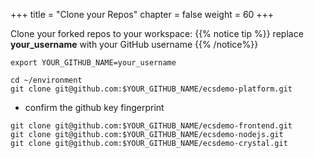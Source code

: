 +++
title = "Clone your Repos"
chapter = false
weight = 60
+++

Clone your forked repos to your workspace:
{{% notice tip %}}
replace **your_username** with your GitHub username
{{% /notice%}}

```
export YOUR_GITHUB_NAME=your_username
```

```
cd ~/environment
git clone git@github.com:$YOUR_GITHUB_NAME/ecsdemo-platform.git
```
  - confirm the github key fingerprint

```
git clone git@github.com:$YOUR_GITHUB_NAME/ecsdemo-frontend.git
git clone git@github.com:$YOUR_GITHUB_NAME/ecsdemo-nodejs.git
git clone git@github.com:$YOUR_GITHUB_NAME/ecsdemo-crystal.git
```
